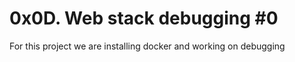 <h1>0x0D. Web stack debugging #0 </h1>
For this project we are installing docker and working on
debugging 